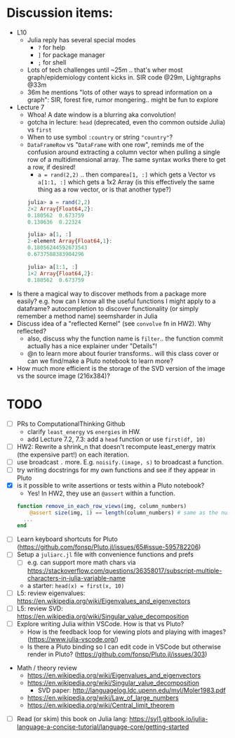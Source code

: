 # Discussion items:
- L10
  - Julia reply has several special modes
    - `?` for help
    - `]` for package manager
    - `;` for shell
  - Lots of tech challenges until ~25m .. that's wher most graph/epidemiology content kicks in. SIR code @29m, Lightgraphs @33m
  - 36m he mentions "lots of other ways to spread information on a graph": SIR, forest fire, rumor mongering.. might be fun to explore
- Lecture 7
  - Whoa! A date window is a blurring aka convolution!
  - gotcha in lecture: `head` (deprecated, even tho common outside Julia) vs `first`
  - When to use symbol `:country` or string `"country"`?
  - `DataFrameRow` vs "`DataFrame` with one row", reminds me of the confusion around extracting a column vector when pulling a single row of a multidimensional array. The same syntax works there to get a row, if desired!
    - `a = rand(2,2)` .. then compare`a[1, :]` which gets a Vector vs `a[1:1, :]` which gets a 1x2 Array (is this effectively the same thing as a row vector, or is that another type?)
    ```julia
    julia> a = rand(2,2)
    2×2 Array{Float64,2}:
    0.180562  0.673759
    0.130636  0.22324

    julia> a[1, :]
    2-element Array{Float64,1}:
    0.18056244592673543
    0.6737588383904296

    julia> a[1:1, :]
    1×2 Array{Float64,2}:
    0.180562  0.673759
    ```
- Is there a magical way to discover methods from a package more easily? e.g. how can I know all the useful functions I might apply to a dataframe? autocompletion to discover functionality (or simply remember a method name) seemsharder in Julia
- Discuss idea of a "reflected Kernel" (see `convolve` fn in HW2). Why reflected?
  - also, discuss why the function name is `filter`.. the function commit actually has a nice explainer under "Details"!
  - @n to learn more about fourier transforms.. will this class cover or can we find/make a Pluto notebook to learn more?
- How much more efficient is the storage of the SVD version of the image vs the source image (216x384)?

# TODO


- [ ] PRs to ComputationalThinking Github
  - clarify `least_energy` vs `energies` in HW.
  - add Lecture 7.2, 7.3: add a `head` function or use `first(df, 10)`
- [ ] HW2: Rewrite a shrink_n that doesn't recompute least_energy matrix (the expensive part!) on each iteration.
- [ ] use broadcast `.` more. E.g. `noisify.(image, s)` to broadcast a function.
- [ ] try writing docstrings for my own functions and see if they appear in Pluto
- [x] is it possible to write assertions or tests within a Pluto notebook?
  - Yes! In HW2, they use an `@assert` within a function.
  ```julia
  function remove_in_each_row_views(img, column_numbers)
	  @assert size(img, 1) == length(column_numbers) # same as the number of rows
    ...
  end
  ```
- [ ] Learn keyboard shortcuts for Pluto (https://github.com/fonsp/Pluto.jl/issues/65#issue-595782206)
- [ ] Setup a `juliarc.jl` file with convenience functions and prefs
  - [ ] e.g. can support more math chars via https://stackoverflow.com/questions/36358017/subscript-multiple-characters-in-julia-variable-name
  - a starter: `head(x) = first(x, 10)`
- [ ] L5: review eigenvalues: https://en.wikipedia.org/wiki/Eigenvalues_and_eigenvectors
- [ ] L5: review SVD: https://en.wikipedia.org/wiki/Singular_value_decomposition
- [ ] Explore writing Julia within VSCode. How is that vs Pluto?
  - How is the feedback loop for viewing plots and playing with images? (https://www.julia-vscode.org/)
  - Is there a Pluto binding so I can edit code in VSCode but otherwise render in Pluto? (https://github.com/fonsp/Pluto.jl/issues/303)
- Math / theory review
  - https://en.wikipedia.org/wiki/Eigenvalues_and_eigenvectors
  - https://en.wikipedia.org/wiki/Singular_value_decomposition
    - SVD paper: http://languagelog.ldc.upenn.edu/myl/Moler1983.pdf
  - https://en.wikipedia.org/wiki/Law_of_large_numbers
  - https://en.wikipedia.org/wiki/Central_limit_theorem
- [ ] Read (or skim) this book on Julia lang: https://syl1.gitbook.io/julia-language-a-concise-tutorial/language-core/getting-started
